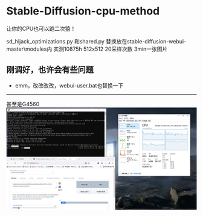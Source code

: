 # Stable-Diffusion-cpu-method

让你的CPU也可以跑二次猿！

sd_hijack_optimizations.py 和shared.py 替换放在stable-diffusion-webui-master\modules内
实测10875h 512x512 20采样次数 3min一张图片

刚调好，也许会有些问题
 --- 
 - emm，改改改改，webui-user.bat也替换一下

--- 
甚至是G4560
![image](https://github.com/1EM0NS/Stable-Diffusion-cpu-method/blob/main/G4560.png)
